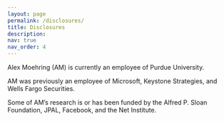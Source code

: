 ```yaml
---
layout: page
permalink: /disclosures/
title: Disclosures
description: 
nav: true
nav_order: 4
---
```


<!-- _pages/disclosures.md -->
<div class="publications">

<p>
Alex Moehring (AM) is currently an employee of Purdue University.
</p>

<p>
AM was previously an employee of Microsoft, Keystone Strategies, and Wells Fargo Securities.
</p>

<p>
Some of AM’s research is or has been funded by the Alfred P. Sloan Foundation, JPAL, Facebook, and the Net Institute.
</p>
</div>
